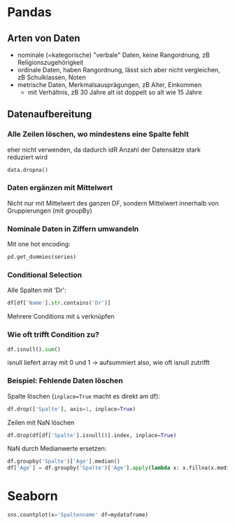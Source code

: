 # Pandas

## Arten von Daten

- nominale (=kategorische) "verbale" Daten, keine Rangordnung, zB Religionszugehörigkeit
- ordinale Daten, haben Rangordnung, lässt sich aber nicht vergleichen, zB Schulklassen, Noten
- metrische Daten, Merkmalsausprägungen, zB Alter, Einkommen
  - mit Verhältnis, zB 30 Jahre alt ist doppelt so alt wie 15 Jahre

## Datenaufbereitung

### Alle Zeilen löschen, wo mindestens eine Spalte fehlt

eher nicht verwenden, da dadurch idR Anzahl der Datensätze stark reduziert wird

```python
data.dropna()
```

### Daten ergänzen mit Mittelwert

Nicht nur mit Mittelwert des ganzen DF, sondern Mittelwert innerhalb von Gruppierungen (mit groupBy)

### Nominale Daten in Ziffern umwandeln

Mit one hot encoding:

```python
pd.get_dummies(series)
```

### Conditional Selection

Alle Spalten mit 'Dr':

```python
df[df['Name'].str.contains('Dr')]
```

Mehrere Conditions mit `&` verknüpfen

### Wie oft trifft Condition zu?

```python
df.isnull().sum()
```

isnull liefert array mit 0 und 1 -> aufsummiert also, wie oft isnull zutrifft

### Beispiel: Fehlende Daten löschen

Spalte löschen (`inplace=True` macht es direkt am df):

```python
df.drop(['Spalte'], axis=1, inplace=True)
```

Zeilen mit NaN löschen

```python
df.drop(df[df['Spalte'].isnull()].index, inplace=True)
```

NaN durch Medianwerte ersetzen:

```python
df.groupby('Spalte')['Age'].median()
df['Age'] = df.groupby('Spalte')['Age'].apply(lambda x: x.fillna(x.median()))
```

# Seaborn

```python
sns.countplot(x='Spaltenname' df=mydataframe)
```
